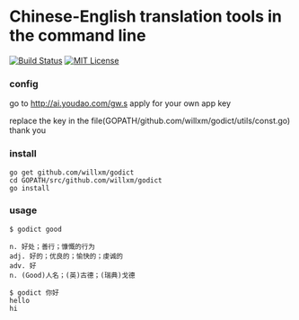 Chinese-English translation tools in the command line
===
[![Build Status](https://travis-ci.org/willxm/godict.svg?branch=master)](https://travis-ci.org/willxm/godict)
[![MIT License](http://img.shields.io/badge/license-MIT-blue.svg)][license]


[license]: https://github.com/willxm/godict/blob/master/LICENSE

### config
go to http://ai.youdao.com/gw.s
apply for your own app key

replace the key in the file(GOPATH/github.com/willxm/godict/utils/const.go)
thank you

### install
```
go get github.com/willxm/godict
cd GOPATH/src/github.com/willxm/godict
go install
```
### usage

```
$ godict good

n. 好处；善行；慷慨的行为
adj. 好的；优良的；愉快的；虔诚的
adv. 好
n. (Good)人名；(英)古德；(瑞典)戈德

$ godict 你好
hello
hi
```